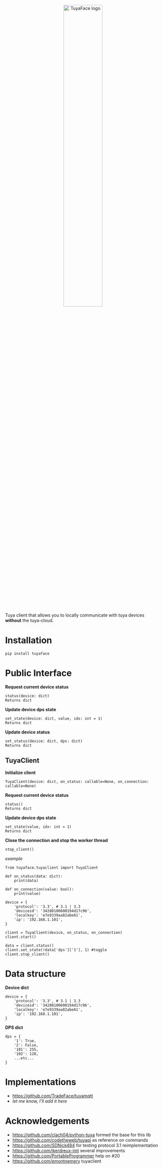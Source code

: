 <p align="center"><img width="50%" alt="TuyaFace logo" src="https://github.com/TradeFace/tuyamqtt/blob/development/docs/tuyaface_logo.png?raw=true"></p>

Tuya client that allows you to locally communicate with tuya devices __without__ the tuya-cloud.

Installation
================
```
pip install tuyaface
```

Public Interface
==================

__Request current device status__
```
status(device: dict)
Returns dict
```

__Update device dps state__
```
set_state(device: dict, value, idx: int = 1)
Returns dict
```

__Update device status__
```
set_status(device: dict, dps: dict)
Returns dict
```

TuyaClient
----------

__Initialize client__
```
TuyaClient(device: dict, on_status: callable=None, on_connection: callable=None)

```

__Request current device status__
```
status()
Returns dict
```

__Update device dps state__
```
set_state(value, idx: int = 1)
Returns dict
```

__Close the connection and stop the worker thread__
```
stop_client()
```


_example_
```
from tuyaface.tuyaclient import TuyaClient

def on_status(data: dict):
    print(data)

def on_connection(value: bool):
    print(value)

device = {
    'protocol': '3.3', # 3.1 | 3.3
    'deviceid': '34280100600194d17c96',
    'localkey': 'e7e9339aa82abe61',
    'ip': '192.168.1.101',            
}

client = TuyaClient(device, on_status, on_connection)
client.start()

data = client.status()
client.set_state(!data['dps']['1'], 1) #toggle
client.stop_client()

```


Data structure
==================
__Device dict__
```
device = {
    'protocol': '3.3', # 3.1 | 3.3
    'deviceid': '34280100600194d17c96',
    'localkey': 'e7e9339aa82abe61',
    'ip': '192.168.1.101',            
}
```
__DPS dict__
```
dps = {
    '1': True,
    '2': False,
    '101': 255,
    '102': 128,
    ...etc...
}
```


Implementations
================
- https://github.com/TradeFace/tuyamqtt
- _let me know, I'll add it here_

Acknowledgements
=================
- https://github.com/clach04/python-tuya formed the base for this lib
- https://github.com/codetheweb/tuyapi as reference on commands 
- https://github.com/SDNick484 for testing protocol 3.1 reimplementation
- https://github.com/jkerdreux-imt several improvements
- https://github.com/PortableProgrammer help on #20
- https://github.com/emontnemery tuyaclient 